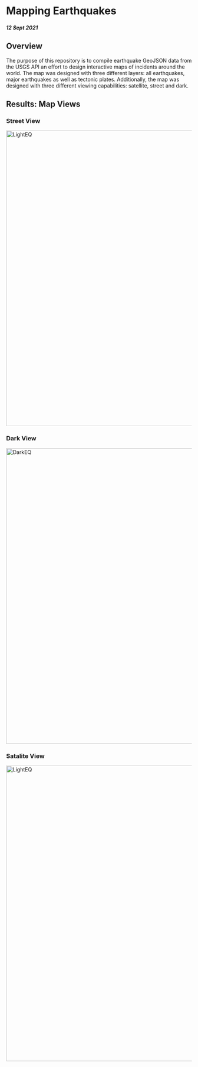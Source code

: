 # Mapping Earthquakes
#### *12 Sept 2021*

## Overview
The purpose of this repository is to compile earthquake GeoJSON data from the USGS API an effort to design interactive maps of incidents around the world. The map was designed with three different layers: all earthquakes, major earthquakes as well as tectonic plates. Additionally, the map was designed with three different viewing capabilities: satellite, street and dark. 

## Results: Map Views 

### Street View
<img width="800" alt="LightEQ" src="https://user-images.githubusercontent.com/85713470/133175757-f9de0a10-65db-4342-a446-9e6e82b385ec.png">

### Dark View
<img width="800" alt="DarkEQ" src="https://user-images.githubusercontent.com/85713470/133175787-618bca22-1fd5-46d3-96cc-a2324b0dad7e.png">

### Satalite View
<img width="800" alt="LightEQ" src="https://user-images.githubusercontent.com/85713470/133175814-604b5674-15f7-4be7-82af-5a398e175b71.png">
